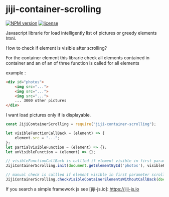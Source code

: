 # jiji-container-scrolling
[![NPM version][npm-image]][npm-url]
[![license][license-image]][license-url]

Javascript librarie for load intelligently list of pictures or greedy elements html.

How to check if element is visible after scrolling?

For the container element this librarie check all elements contained in container and an of an of three function is called for all elements


example :

````html
<div id="photos">
    <img src="...">
    <img src="...">
    <img src="...">
    ... 3000 other pictures
</div>
````

I want load pictures only if is displayable.

````js
const JijiContainerScrolling = require("jiji-container-scrolling");

let visibleFunctionCallBack = (element) => {
    element.src = "...";
};
let partialVisibleFunction = (element) => {};
let unVisibleFunction = (element) => {};

// visibleFunctionCallBack is callled if element visible in first parameter scrolling through each event
JijiContainerScrolling.init(document.getElementById('photos'), visibleFunctionCallBack, partialVisibleFunction, unVisibleFunction);

// manual check is callled if element visible in first parameter scrolling through each event
JijiContainerScrolling.checkVisibleContainerElementsWithoutCallBack(document.getElementById('photos'), visibleFunctionCallBack, partialVisibleFunction, unVisibleFunction);
````

If you search a simple framework js see [jiji-js.io]: https://jiji-js.io

[npm-image]: https://img.shields.io/npm/v/jiji-container-scrolling.svg?style=flat-square
[npm-url]: https://npmjs.org/package/jiji-container-scrolling
[license-image]: https://img.shields.io/npm/l/express.svg
[license-url]: https://tldrlegal.com/license/mit-license